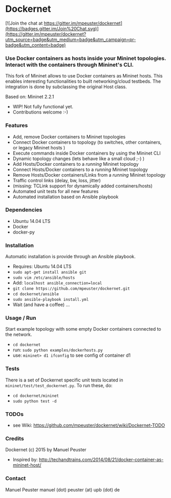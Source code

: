 Dockernet
=========

[![Join the chat at https://gitter.im/mpeuster/dockernet](https://badges.gitter.im/Join%20Chat.svg)](https://gitter.im/mpeuster/dockernet?utm_source=badge&utm_medium=badge&utm_campaign=pr-badge&utm_content=badge)

### Use Docker containers as hosts inside your Mininet topologies. Interact with the containers through Mininet's CLI.

This fork of Mininet allows to use Docker containers as Mininet hosts. This enables interesting functionalities to built networking/cloud testbeds. The integration is done by subclassing the original Host class.

Based on: Mininet 2.2.1

* WIP! Not fully functional yet.
* Contributions welcome :-)


### Features

* Add, remove Docker containers to Mininet topologies
* Connect Docker containers to topology (to switches, other containers, or legacy Mininet hosts )
* Execute commands inside Docker containers by using the Mininet CLI 
* Dynamic topology changes (lets behave like a small cloud ;-) )
 * Add Hosts/Docker containers to a *running* Mininet topology
 * Connect Hosts/Docker containers to a *running* Mininet topology
 * Remove Hosts/Docker containers/Links from a *running* Mininet topology
* Traffic control links (delay, bw, loss, jitter)
 * (missing: TCLink support for dynamically added containers/hosts)
* Automated unit tests for all new features
* Automated installation based on Ansible playbook

### Dependencies

* Ubuntu 14.04 LTS
* Docker
* docker-py

### Installation
Automatic installation is provide through an Ansible playbook.
* Requires: Ubuntu 14.04 LTS
* `sudo apt-get install ansible git`
* `sudo vim /etc/ansible/hosts`
* Add: `localhost ansible_connection=local`
* `git clone https://github.com/mpeuster/dockernet.git`
* `cd dockernet/ansible`
* `sudo ansible-playbook install.yml`
* Wait (and have a coffee) ...

### Usage / Run
Start example topology with some empty Docker containers connected to the network.

* `cd dockernet`
* run: `sudo python examples/dockerhosts.py`
* use: `mininet> d1 ifconfig` to see config of container d1

### Tests
There is a set of Dockernet specific unit tests located in `mininet/test/test_dockernet.py`. To run these, do:

* `cd dockernet/mininet`
* `sudo python test -d`

### TODOs
* see Wiki: https://github.com/mpeuster/dockernet/wiki/Dockernet-TODO

### Credits
Dockernet (c) 2015 by Manuel Peuster

* Inspired by: http://techandtrains.com/2014/08/21/docker-container-as-mininet-host/


### Contact
Manuel Peuster
manuel (dot) peuster (at) upb (dot) de
